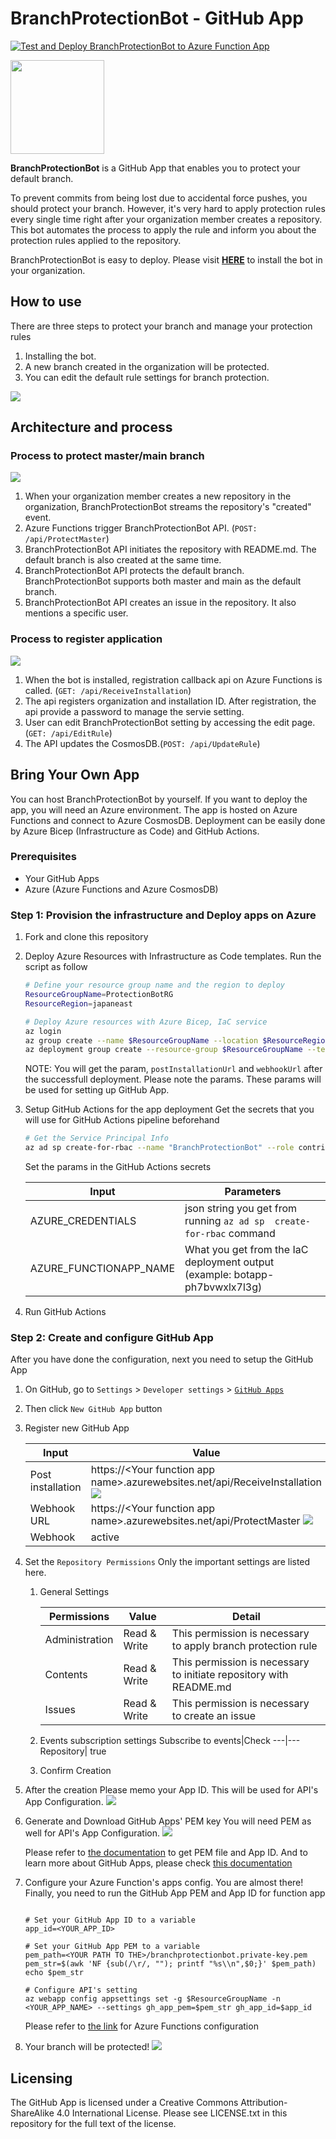 # BranchProtectionBot - GitHub App

[![Test and Deploy BranchProtectionBot to Azure Function App](https://github.com/yuhattor/BranchProtectionBot/actions/workflows/main.yml/badge.svg)](https://github.com/yuhattor/BranchProtectionBot/actions/workflows/main.yml)

<img src="./contents/bot.png" width="150px">

**BranchProtectionBot** is a GitHub App that enables you to protect your default branch.

To prevent commits from being lost due to accidental force pushes, you should protect your branch. However, it's very hard to apply protection rules every single time right after your organization member creates a repository. This bot automates the process to apply the rule and inform you about the protection rules applied to the repository.

BranchProtectionBot is easy to deploy. Please visit **[HERE](https://github.com/apps/BranchProtectionBot)** to install the bot in your organization.

## How to use

There are three steps to protect your branch and manage your protection rules

1. Installing the bot.
2. A new branch created in the organization will be protected.
3. You can edit the default rule settings for branch protection.

![](./contents/installation.png)

## Architecture and process

### Process to protect master/main branch

![](./contents/protection-diagram.png)

1. When your organization member creates a new repository in the organization, BranchProtectionBot streams the repository's "created" event.
2. Azure Functions trigger BranchProtectionBot API. (```POST: /api/ProtectMaster```)
3. BranchProtectionBot API initiates the repository with README.md. The default branch is also created at the same time.
4. BranchProtectionBot API protects the default branch. BranchProtectionBot supports both master and main as the default branch.
5. BranchProtectionBot API creates an issue in the repository. It also mentions a specific user.

### Process to register application

![](./contents/registration-diagram.png)

1. When the bot is installed, registration callback api on Azure Functions is called. (```GET: /api/ReceiveInstallation```)
2. The api registers organization and installation ID. After registration, the api provide a password to manage the servie setting.
3. User can edit BranchProtectionBot setting by accessing the edit page.(```GET: /api/EditRule```)
4. The API updates the CosmosDB.(```POST: /api/UpdateRule```)

## Bring Your Own App

You can host BranchProtectionBot by yourself. If you want to deploy the app, you will need an Azure environment. The app is hosted on Azure Functions and connect to Azure CosmosDB. Deployment can be easily done by Azure Bicep (Infrastructure as Code) and GitHub Actions.

### Prerequisites

- Your GitHub Apps
- Azure (Azure Functions and Azure CosmosDB)

### Step 1: Provision the infrastructure and Deploy apps on Azure

1. Fork and clone this repository

2. Deploy Azure Resources with Infrastructure as Code templates. Run the script as follow

   ```bash
   # Define your resource group name and the region to deploy
   ResourceGroupName=ProtectionBotRG
   ResourceRegion=japaneast
   
   # Deploy Azure resources with Azure Bicep, IaC service
   az login
   az group create --name $ResourceGroupName --location $ResourceRegion
   az deployment group create --resource-group $ResourceGroupName --template-file main.bicep --parameters appInsightsLocation=$ResourceRegion
   ```

   NOTE: You will get the param, `postInstallationUrl` and `webhookUrl` after the successfull deployment. Please note the params. These params will be used for setting up GitHub App.

3. Setup GitHub Actions for the app deployment
   Get the secrets that you will use for GitHub Actions pipeline beforehand

   ```bash
   # Get the Service Principal Info
   az ad sp create-for-rbac --name "BranchProtectionBot" --role contributor --scopes /subscriptions/<YOUR SUBSCRIPTION ID> --sdk-auth
   ```

   Set the params in the GitHub Actions secrets

   Input |Parameters
   -----|-----
   AZURE_CREDENTIALS | json string you get from running `az ad sp  create-for-rbac` command
   AZURE_FUNCTIONAPP_NAME | What you get from the IaC deployment output (example: botapp-ph7bvwxlx7l3g)

4. Run GitHub Actions

### Step 2: Create and configure GitHub App

After you have done the configuration, next you need to setup the GitHub App

1. On GitHub, go to `Settings` > `Developer settings` > [`GitHub Apps`](https://github.com/settings/apps)

2. Then click `New GitHub App` button

3. Register new GitHub App

   Input|Value
   ---|---
   Post installation | https://\<Your function app name\>.azurewebsites.net/api/ReceiveInstallation ![](./contents/hands-on/post-installation-setting.png)
   Webhook URL| https://\<Your function app name\>.azurewebsites.net/api/ProtectMaster ![](./contents/hands-on/webhook-seetting.png)
   Webhook | active

4. Set the `Repository Permissions`
   Only the important settings are listed here.

   1. General Settings

      Permissions|Value|Detail
      ---|---|---
      Administration | Read & Write | This permission is necessary to apply branch protection rule
      Contents | Read & Write | This permission is necessary to initiate repository with README.md
      Issues | Read & Write | This permission is necessary to create an issue

   2. Events subscription settings
      Subscribe to events|Check
      ---|---
      Repository| true

   3. Confirm Creation

5. After the creation
   Please memo your App ID. This will be used for API's App Configuration.
   ![](.//contents/hands-on/app-id.png)

6. Generate and Download GitHub Apps' PEM key
   You will need PEM as well for API's App Configuration.
   ![](./contents/hands-on/private-keys.png)

   Please refer to [the documentation](https://developer.github.com/apps/building-github-apps/authenticating-with-github-apps/) to get PEM file and App ID. And to learn more about GitHub Apps, please check [this documentation](https://docs.github.com/ja/github-ae@latest/developers/apps/about-apps)

7. Configure your Azure Function's apps config.
   You are almost there! Finally, you need to run the GitHub App PEM and App ID for function app

   ```

   # Set your GitHub App ID to a variable
   app_id=<YOUR_APP_ID>

   # Set your GitHub App PEM to a variable
   pem_path=<YOUR PATH TO THE>/branchprotectionbot.private-key.pem
   pem_str=$(awk 'NF {sub(/\r/, ""); printf "%s\\n",$0;}' $pem_path)
   echo $pem_str

   # Configure API's setting
   az webapp config appsettings set -g $ResourceGroupName -n <YOUR_APP_NAME> --settings gh_app_pem=$pem_str gh_app_id=$app_id
   ```

   Please refer to [the link](https://docs.microsoft.com/en-us/azure/azure-functions/functions-how-to-use-azure-function-app-settings) for Azure Functions configuration

8. Your branch will be protected!
   ![](./contents/hands-on/result.png)

## Licensing

The GitHub App is licensed under a Creative Commons Attribution-ShareAlike 4.0 International License. Please see LICENSE.txt in this repository for the full text of the license.
